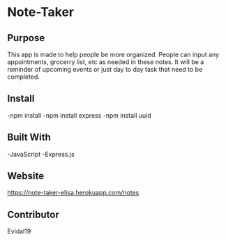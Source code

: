 # Note-Taker

## Purpose
This app is made to help people be more organized. People can input any appointments, grocerry list, etc as needed in these notes. It will be a reminder of upcoming events or just day to day task that need to be completed. 

## Install
-npm install<b></b>
-npm install express<b></b>
-npm install uuid<b></b>

## Built With
-JavaScript <b></b>
-Express.js

## Website
https://note-taker-elisa.herokuapp.com/notes

## Contributor
Evidal19
